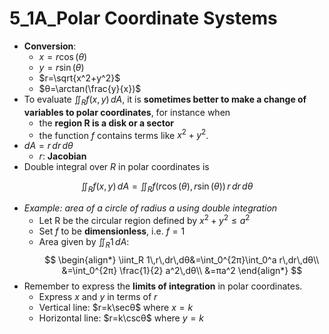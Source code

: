 # 5_1A_Polar Coordinate Systems

- **Conversion**:
  - $x=r\cos(θ)$
  - $y=r\sin(θ)$
  - $r=\sqrt{x^2+y^2}$
  - $θ=\arctan(\frac{y}{x})$
- To evaluate $\iint_R f(x,y)\,dA$, it is **sometimes better to make a change of variables to polar coordinates**, for instance when
  - the **region R is a disk or a sector**
  - the function $f$ contains terms like $x^2+y^2$.
- $dA = r\,dr\,dθ$
  - $r$: **Jacobian**
- Double integral over $R$ in polar coordinates is

$$
\iint_R f(x,y)\,dA = \iint_R f(r\cos(θ), r\sin(θ))\,r\,dr\,dθ
$$

- *Example: area of a circle of radius a using double integration*
  - Let R be the circular region defined by $x^2 + y^2 ≤ a^2$
  - Set $f$ to be **dimensionless**, i.e. $f=1$
  - Area given by $\iint_R 1\,dA$:
  $$ \begin{align*} \iint_R 1\,r\,dr\,dθ&=\int_0^{2π}\int_0^a r\,dr\,dθ\\ &=\int_0^{2π} \frac{1}{2} a^2\,dθ\\ &=πa^2 \end{align*} $$
- Remember to express the **limits of integration** in polar coordinates.
  - Express $x$ and $y$ in terms of $r$
  - Vertical line: $r=k\secθ$ where $x=k$
  - Horizontal line: $r=k\cscθ$ where $y=k$
